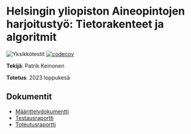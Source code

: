 # Helsingin yliopiston Aineopintojen harjoitustyö: Tietorakenteet ja algoritmit

![Yksikkötestit](https://github.com/hypatrik/tiralabra/workflows/Tests/badge.svg) [![codecov](https://codecov.io/gh/hypatrik/tiralabra/branch/main/graph/badge.svg)](https://codecov.io/gh/hypatrik/tiralabra)


**Tekijä**: Patrik Keinonen

**Totetus**: 2023 loppukesä

## Dokumentit
* [Määrittelydokumentti](m%C3%A4%C3%A4rittelydokumentti.md)
* [Testausraportti](testausraportti.md)
* [Toteutusraportti](toteusraportti.md)